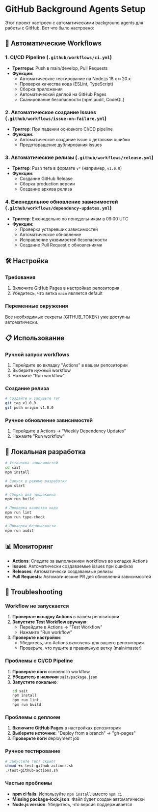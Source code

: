 # GitHub Background Agents Setup

Этот проект настроен с автоматическими background agents для работы с GitHub. Вот что было настроено:

## 🚀 Автоматические Workflows

### 1. CI/CD Pipeline (`.github/workflows/ci.yml`)
- **Триггеры**: Push в main/develop, Pull Requests
- **Функции**:
  - Автоматическое тестирование на Node.js 18.x и 20.x
  - Проверка качества кода (ESLint, TypeScript)
  - Сборка приложения
  - Автоматический деплой на GitHub Pages
  - Сканирование безопасности (npm audit, CodeQL)

### 2. Автоматическое создание Issues (`.github/workflows/issue-on-failure.yml`)
- **Триггер**: При падении основного CI/CD pipeline
- **Функции**:
  - Автоматическое создание issue с деталями ошибки
  - Предотвращение дублирования issues

### 3. Автоматические релизы (`.github/workflows/release.yml`)
- **Триггер**: Push тега в формате `v*` (например, `v1.0.0`)
- **Функции**:
  - Создание GitHub Release
  - Сборка production версии
  - Создание архива релиза

### 4. Еженедельное обновление зависимостей (`.github/workflows/dependency-updates.yml`)
- **Триггер**: Еженедельно по понедельникам в 09:00 UTC
- **Функции**:
  - Проверка устаревших зависимостей
  - Автоматическое обновление
  - Исправление уязвимостей безопасности
  - Создание Pull Request с обновлениями

## 🛠 Настройка

### Требования
1. Включите GitHub Pages в настройках репозитория
2. Убедитесь, что ветка `main` является default

### Переменные окружения
Все необходимые секреты (GITHUB_TOKEN) уже доступны автоматически.

## 📋 Использование

### Ручной запуск workflows
1. Перейдите во вкладку "Actions" в вашем репозитории
2. Выберите нужный workflow
3. Нажмите "Run workflow"

### Создание релиза
```bash
# Создайте и запушьте тег
git tag v1.0.0
git push origin v1.0.0
```

### Ручное обновление зависимостей
1. Перейдите в Actions → "Weekly Dependency Updates"
2. Нажмите "Run workflow"

## 🔧 Локальная разработка

```bash
# Установка зависимостей
cd sait
npm install

# Запуск в режиме разработки
npm start

# Сборка для продакшена
npm run build

# Проверка качества кода
npm run lint
npm run type-check

# Проверка безопасности
npm run audit
```

## 📊 Мониторинг

- **Actions**: Следите за выполнением workflows во вкладке Actions
- **Issues**: Автоматически создаваемые issues при ошибках
- **Releases**: Автоматически создаваемые релизы
- **Pull Requests**: Автоматические PR для обновления зависимостей

## 🚨 Troubleshooting

### Workflow не запускается
1. **Проверьте вкладку Actions** в вашем репозитории
2. **Запустите Test Workflow вручную**:
   - Перейдите в Actions → "Test Workflow"
   - Нажмите "Run workflow"
3. **Проверьте настройки**:
   - Убедитесь, что Actions включены для вашего репозитория
   - Проверьте, что пушите в правильную ветку (main/master)

### Проблемы с CI/CD Pipeline
1. **Проверьте логи** основного workflow
2. **Убедитесь в наличии** `sait/package.json`
3. **Запустите локально**:
   ```bash
   cd sait
   npm install
   npm run lint
   npm run build
   ```

### Проблемы с деплоем
1. **Включите GitHub Pages** в настройках репозитория
2. **Выберите источник**: "Deploy from a branch" → "gh-pages"
3. **Проверьте логи** deployment job

### Ручное тестирование
```bash
# Запустите тест скрипт
chmod +x test-github-actions.sh
./test-github-actions.sh
```

### Частые проблемы
- **npm ci fails**: Используйте `npm install` вместо `npm ci`
- **Missing package-lock.json**: Файл будет создан автоматически
- **Node.js version**: Убедитесь, что версия поддерживается



